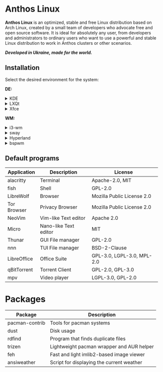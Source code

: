 # Anthos Linux

**Anthos Linux** is an optimized, stable and free Linux distribution based on Arch Linux, created by a small team of developers who advocate free and open source software. It is ideal for absolutely any user, from developers and administrators to ordinary users who want to use a powerful and stable Linux distribution to work in Anthos clusters or other scenarios.

**_Developed in Ukraine, made for the world._**

</div>

## Installation

Select the desired environment for the system:

**DE:**
   <details>
   <summary>KDE</summary>
    soon
   </details>

   <details>
   <summary>LXQt</summary>
   soon
   </details>

   <details>
   <summary>Xfce</summary>
   soon
   </details>

   **WM:**

   <details>
   <summary>i3-wm</summary>
   soon
   </details>

   <details>
   <summary>sway</summary>
   soon
   </details>

   <details>
   <summary>Hyperland</summary>
   soon
   </details>

   <details>
   <summary>bspwm</summary>
   soon
   </details>

## Default programs

| Application           | Description                                  | License                    |
| --------------------- | -------------------------------------------- | -------------------------- |
| alacritty             | Terminal                                     | Apache-2.0, MIT            |
| fish                  | Shell                                        | GPL-2.0                    |
| LibreWolf             | Browser                                      | Mozilla Public License 2.0 |
| Tor Browser           | Privacy Browser                              | Mozilla Public License 2.0 |
| NeoVim                | Vim-like Text editor                         | Apache 2.0                 |
| Micro                 | Nano-like Text editor                        | MIT                        |
| Thunar                | GUI File manager                             | GPL-2.0                    |
| nnn                   | TUI File manager                             | BSD-2-Clause               |
| LibreOffice           | Office Suite                                 | GPL-3.0, LGPL-3.0, MPL-2.0 |
| qBitTorrent           | Torrent Client                               | GPL-2.0, GPL-3.0           |
| mpv                   | Video player                                 | LGPL-3.0, GPL-2.0          |

# Packages

| Package               | Description                                  | 
| --------------------- | -------------------------------------------- |
| pacman-contrib        | Tools for pacman systems                     | 
| dust                  | Disk usage                                   | 
| rdfind                | Program that finds duplicate files           |
| trizen                | Lightweight pacman wrapper and AUR helper    | 
| feh                   | Fast and light imlib2-based image viewer     |
| ansiweather           | Script for displaying the current weather    |

